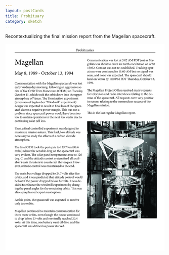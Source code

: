 ```yaml
---
layout: postCards
title: Probituary
category: sketch
---
```

Recontextualizing the final mission report from the Magellan spacecraft.
<br>
<br>
<img src="../img/magellan_probituary.jpg">